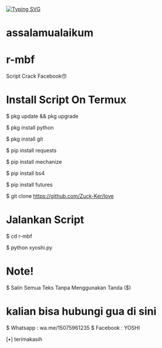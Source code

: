 [![Typing SVG](https://readme-typing-svg.herokuapp.com?color=%2336BCF7&lines=SELAMAT+DATANG+DI+GITHUB+Zuck+Ker)](https://git.io/typing-svg)

# assalamualaikum
# r-mbf

Script Crack Facebook😙

# Install Script On Termux

$ pkg update && pkg upgrade

$ pkg install python

$ pkg install git

$ pip install requests

$ pip install mechanize

$ pip install bs4

$ pip install futures

$ git clone https://github.com/Zuck-Ker/love

# Jalankan Script 

$ cd r-mbf

$ python xyoshi.py

# Note! 

$ Salin Semua Teks Tanpa Menggunakan Tanda ($)

# kalian bisa hubungi gua di sini

$ Whatsapp : wa.me/15075961235
$ Facebook : YOSHI


[•] terimakasih

